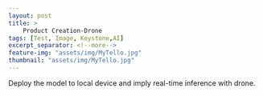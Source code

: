 ```yaml
---
layout: post
title: >
    Product Creation-Drone
tags: [Test, Image, Keystone,AI]
excerpt_separator: <!--more-->
feature-img: "assets/img/MyTello.jpg"
thumbnail: "assets/img/MyTello.jpg"
---
```

Deploy the model to local device and imply real-time inference with drone.
<!--more-->